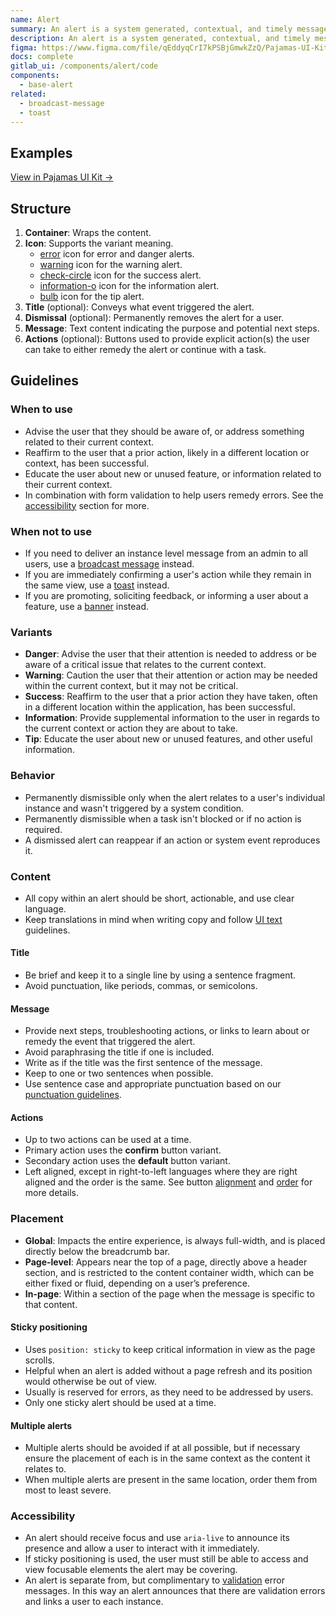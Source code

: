 ```yaml
---
name: Alert
summary: An alert is a system generated, contextual, and timely message to a user that may or may not result from their action.
description: An alert is a system generated, contextual, and timely message to a user that may or may not result from their action.
figma: https://www.figma.com/file/qEddyqCrI7kPSBjGmwkZzQ/Pajamas-UI-Kit?node-id=425%3A1
docs: complete
gitlab_ui: /components/alert/code
components:
  - base-alert
related:
  - broadcast-message
  - toast
---
```


## Examples

<story-viewer component="base-alert" story="variants"></story-viewer>

[View in Pajamas UI Kit →](https://www.figma.com/file/qEddyqCrI7kPSBjGmwkZzQ/%F0%9F%93%99-Component-library?type=design&node-id=95988-10021&mode=design)

## Structure

<figure-img alt="Numbered diagram of an alert structure" label="Alert structure" src="/img/alert-structure.svg"></figure-img>

1. **Container**: Wraps the content.
1. **Icon**: Supports the variant meaning.
   - [error](http://gitlab-org.gitlab.io/gitlab-svgs/?q=~error) icon for error and danger alerts.
   - [warning](http://gitlab-org.gitlab.io/gitlab-svgs/?q=~warning) icon for the warning alert.
   - [check-circle](http://gitlab-org.gitlab.io/gitlab-svgs/?q=~check-circle) icon for the success alert.
   - [information-o](http://gitlab-org.gitlab.io/gitlab-svgs/?q=~information-o) icon for the information alert.
   - [bulb](http://gitlab-org.gitlab.io/gitlab-svgs/?q=~bulb) icon for the tip alert.
1. **Title** (optional): Conveys what event triggered the alert.
1. **Dismissal** (optional): Permanently removes the alert for a user.
1. **Message**: Text content indicating the purpose and potential next steps.
1. **Actions** (optional): Buttons used to provide explicit action(s) the user can take to either remedy the alert or continue with a task.

## Guidelines

### When to use

- Advise the user that they should be aware of, or address something related to their current context.
- Reaffirm to the user that a prior action, likely in a different location or context, has been successful.
- Educate the user about new or unused feature, or information related to their current context.
- In combination with form validation to help users remedy errors. See the [accessibility](#accessibility) section for more.

### When not to use

- If you need to deliver an instance level message from an admin to all users, use a [broadcast message](/components/broadcast-message) instead.
- If you are immediately confirming a user's action while they remain in the same view, use a [toast](/components/toast) instead.
- If you are promoting, soliciting feedback, or informing a user about a feature, use a [banner](/components/banner) instead.

### Variants

- **Danger**: Advise the user that their attention is needed to address or be aware of a critical issue that relates to the current context.
- **Warning**: Caution the user that their attention or action may be needed within the current context, but it may not be critical.
- **Success**: Reaffirm to the user that a prior action they have taken, often in a different location within the application, has been successful.
- **Information**: Provide supplemental information to the user in regards to the current context or action they are about to take.
- **Tip**: Educate the user about new or unused features, and other useful information.

### Behavior

- Permanently dismissible only when the alert relates to a user's individual instance and wasn't triggered by a system condition.
- Permanently dismissible when a task isn't blocked or if no action is required.
- A dismissed alert can reappear if an action or system event reproduces it.

### Content

- All copy within an alert should be short, actionable, and use clear language.
- Keep translations in mind when writing copy and follow [UI text](/content/ui-text) guidelines.

#### Title

- Be brief and keep it to a single line by using a sentence fragment.
- Avoid punctuation, like periods, commas, or semicolons.

#### Message

- Provide next steps, troubleshooting actions, or links to learn about or remedy the event that triggered the alert.
- Avoid paraphrasing the title if one is included.
- Write as if the title was the first sentence of the message.
- Keep to one or two sentences when possible.
- Use sentence case and appropriate punctuation based on our [punctuation guidelines](/content/punctuation).

#### Actions

- Up to two actions can be used at a time.
- Primary action uses the **confirm** button variant.
- Secondary action uses the **default** button variant.
- Left aligned, except in right-to-left languages where they are right aligned and the order is the same. See button [alignment](/components/button#alignment) and [order](/components/button#order) for more details.

### Placement

- **Global**: Impacts the entire experience, is always full-width, and is placed directly below the breadcrumb bar.
  <figure-img alt="Global alert position" label="Full-width danger alert" src="/img/alert-global.svg" width="332"></figure-img>
- **Page-level**: Appears near the top of a page, directly above a header section, and is restricted to the content container width, which can be either fixed or fluid, depending on a user’s preference.
  <figure-img alt="Page-level alert position" label="Page-level danger alert in the main content area with space above and below" src="/img/alert-page-level.svg" width="332"></figure-img>
- **In-page**: Within a section of the page when the message is specific to that content.
  <figure-img alt="In-page alert position" label="In-page danger alert contextually placed with space above and below" src="/img/alert-in-page.svg" width="332"></figure-img>

#### Sticky positioning

- Uses `position: sticky` to keep critical information in view as the page scrolls.
- Helpful when an alert is added without a page refresh and its position would otherwise be out of view.
- Usually is reserved for errors, as they need to be addressed by users.
- Only one sticky alert should be used at a time.

#### Multiple alerts

- Multiple alerts should be avoided if at all possible, but if necessary ensure the placement of each is in the same context as the content it relates to.
- When multiple alerts are present in the same location, order them from most to least severe.

### Accessibility

- An alert should receive focus and use `aria-live` to announce its presence and allow a user to interact with it immediately.
- If sticky positioning is used, the user must still be able to access and view focusable elements the alert may be covering.
- An alert is separate from, but complimentary to [validation](/patterns/forms#validation) error messages. In this way an alert announces that there are validation errors and links a user to each instance.
